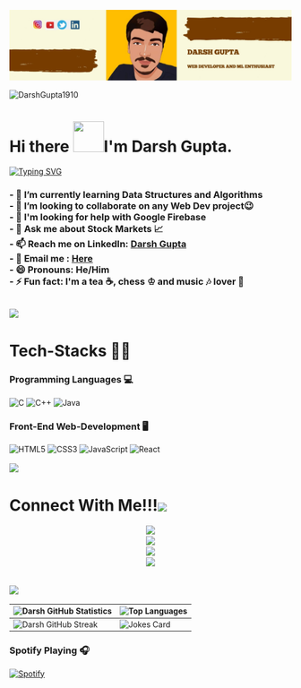 [![MastHead](https://github.com/DarshGupta1910/DarshGupta1910/blob/main/Darsh%20Gupta.jpg)](https://www.linkedin.com/in/darsh-gupta-1910/)


<p align="left"> <img src="https://komarev.com/ghpvc/?username=DarshGupta1910&label=Profile%20Views&color=orange&style=flat-square" alt="DarshGupta1910"></p>

<h1>Hi there <img src="https://github.com/mitul3737/mitul3737/blob/main/Wave.gif" height="55px" width="55px">I'm Darsh Gupta. </h1>

[![Typing SVG](https://readme-typing-svg.herokuapp.com?color=F75305&center=true&vCenter=true&lines=Passionate+Developer+from+India)](https://git.io/typing-svg)
<h3>
- 🌱 I’m currently learning Data Structures and Algorithms <br>
- 👯 I’m looking to collaborate on any Web Dev project😉 <br>
- 🤔 I'm looking for help with Google Firebase <br>
- 💬 Ask me about Stock Markets 📈 <br>
  - 📫 Reach me on LinkedIn: <a href = "https://www.linkedin.com/in/darsh-gupta-1910/">Darsh Gupta</a><br>
  - 📧 Email me : <a href = "mailto:darsh.gupta2020@vitstudent.ac.in">Here</a> <br>
- 😄 Pronouns: He/Him <br>
- ⚡ Fun fact: I'm a tea ☕, chess ♔  and music 🎶 lover 💖<br>
</h3>
<br>
<a href="https://github.com/404"><img src="https://user-images.githubusercontent.com/73097560/115834477-dbab4500-a447-11eb-908a-139a6edaec5c.gif"></a>
<h1>Tech-Stacks 👨‍💻</h1>
<span>
<span align="centeer">
 <h3>Programming Languages 💻</h3>
 <img alt="C" src="https://img.shields.io/badge/c-%2300599C.svg?&style=for-the-badge&logo=c&logoColor=white"/>
 <img alt="C++" src="https://img.shields.io/badge/c++-%2300599C.svg?&style=for-the-badge&logo=c%2B%2B&ogoColor=white"/>
 <img alt="Java" src="https://img.shields.io/badge/java-%23ED8B00.svg?&style=for-the-badge&logo=java&logoColor=white"/>
</span>
<span align="ceneter">
 <h3>Front-End Web-Development 🖥️</h3>
 <img alt="HTML5" src="https://img.shields.io/badge/html5-%23E34F26.svg?&style=for-the-badge&logo=html5&logoColor=white"/>
 <img alt="CSS3" src="https://img.shields.io/badge/css3-%231572B6.svg?&style=for-the-badge&logo=css3&logoColor=white"/>
 <img alt="JavaScript" src="https://img.shields.io/badge/javascript-%23323330.svg?&style=for-the-badge&logo=javascript&logoColor=%23F7DF1E"/>
 <img alt="React" src="https://img.shields.io/badge/react-%2320232a.svg?&style=for-the-badge&logo=react&logoColor=%2361DAFB"/>
</span>
</span>

<br> 
<br> 
<a href="https://github.com/404"><img src="https://user-images.githubusercontent.com/73097560/115834477-dbab4500-a447-11eb-908a-139a6edaec5c.gif"></a>
<div align="left">
<h1 align="left">Connect With Me!!!<img align="center" src="https://github.com/CyberBoyAyush/CyberBoyAyush/blob/master/gifs/Handshake.gif" height="33px" /></h1>
<center>
<a href="https://twitter.com/The_Darsh_Gupta"><img src="https://img.icons8.com/nolan/64/twitter.png"/></a>
</center> 
<center>
<a href="mailto:darsh.gupta2020@vitstudent.ac.in"><img src="https://img.icons8.com/nolan/64/new-post.png"/></a>
</center>
<center>
<a href="https://www.instagram.com/darsh_gupta_1910/"><img src="https://img.icons8.com/nolan/64/instagram-new.png"/></a>
</center>
<center>
<a href="https://www.linkedin.com/in/darsh-gupta-1910/"><img src="https://img.icons8.com/nolan/64/linkedin.png"/></a>
</center>
</div>    
<br>

<a href="https://github.com/404"><img src="https://user-images.githubusercontent.com/73097560/115834477-dbab4500-a447-11eb-908a-139a6edaec5c.gif"></a>

| ![Darsh GitHub Statistics](https://github-readme-stats.vercel.app/api?username=DarshGupta1910&show_icons=true) | ![Top Languages](https://github-readme-stats.vercel.app/api/top-langs/?username=DarshGupta1910) |
| --- | --- |
| ![Darsh GitHub Streak](https://github-readme-streak-stats.herokuapp.com/?user=DarshGupta1910) | ![Jokes Card](https://readme-jokes.vercel.app/api) |

### Spotify Playing 🎧
[![Spotify](https://novatorem-darshgupta1910.vercel.app/api/spotify)](https://open.spotify.com/user/roih2ybjzlpjqynmpdvd3lo7n)

